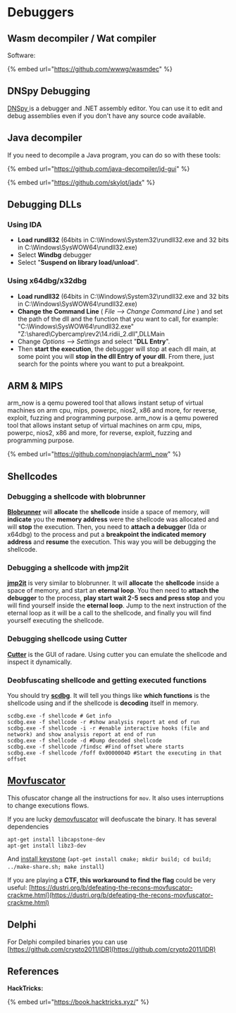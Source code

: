 # Debuggers

## Wasm decompiler / Wat compiler

Software:

{% embed url="https://github.com/wwwg/wasmdec" %}

## DNSpy Debugging

[DNSpy ](https://github.com/dnSpy/dnSpy)is a debugger and .NET assembly editor. You can use it to edit and debug assemblies even if you don't have any source code available. 

## Java decompiler

​If you need to decompile a Java program, you can do so with these tools:

{% embed url="https://github.com/java-decompiler/jd-gui" %}

{% embed url="https://github.com/skylot/jadx" %}

## Debugging DLLs

### Using IDA

* **Load rundll32** \(64bits in C:\Windows\System32\rundll32.exe and 32 bits in C:\Windows\SysWOW64\rundll32.exe\)
* Select **Windbg** debugger
* Select "**Suspend on library load/unload**".

### Using x64dbg/x32dbg

* **Load rundll32** \(64bits in C:\Windows\System32\rundll32.exe and 32 bits in C:\Windows\SysWOW64\rundll32.exe\)
* **Change the Command Line** \( _File --&gt; Change Command Line_ \) and set the path of the dll and the function that you want to call, for example: "C:\Windows\SysWOW64\rundll32.exe" "Z:\shared\Cybercamp\rev2\14.ridii\_2.dll",DLLMain
* Change _Options --&gt; Settings_ and select "**DLL Entry**".
* Then **start the execution**, the debugger will stop at each dll main, at some point you will **stop in the dll Entry of your dll**. From there, just search for the points where you want to put a breakpoint.

## ARM & MIPS

arm\_now is a qemu powered tool that allows instant setup of virtual machines on arm cpu, mips, powerpc, nios2, x86 and more, for reverse, exploit, fuzzing and programming purpose. arm\_now is a qemu powered tool that allows instant setup of virtual machines on arm cpu, mips, powerpc, nios2, x86 and more, for reverse, exploit, fuzzing and programming purpose.

{% embed url="https://github.com/nongiach/arm\_now" %}

## Shellcodes

### Debugging a shellcode with blobrunner

​[**Blobrunner**](https://github.com/OALabs/BlobRunner) will **allocate** the **shellcode** inside a space of memory, will **indicate** you the **memory address** were the shellcode was allocated and will **stop** the execution. Then, you need to **attach a debugger** \(Ida or x64dbg\) to the process and put a **breakpoint the indicated memory address** and **resume** the execution. This way you will be debugging the shellcode.

### Debugging a shellcode with jmp2it

**​**[**jmp2it**](https://github.com/adamkramer/jmp2it/releases/tag/v1.4) is very similar to blobrunner. It will **allocate** the **shellcode** inside a space of memory, and start an **eternal loop**. You then need to **attach the debugger** to the process, **play start wait 2-5 secs and press stop** and you will find yourself inside the **eternal loop**. Jump to the next instruction of the eternal loop as it will be a call to the shellcode, and finally you will find yourself executing the shellcode.

### Debugging shellcode using Cutter

**​**[**Cutter**](https://github.com/rizinorg/cutter/releases/tag/v1.12.0) is the GUI of radare. Using cutter you can emulate the shellcode and inspect it dynamically.

### Deobfuscating shellcode and getting executed functions

You should try [**scdbg**](http://sandsprite.com/blogs/index.php?uid=7&pid=152). It will tell you things like **which functions** is the shellcode using and if the shellcode is **decoding** itself in memory.

```text
scdbg.exe -f shellcode # Get info
scdbg.exe -f shellcode -r #show analysis report at end of run
scdbg.exe -f shellcode -i -r #enable interactive hooks (file and network) and show analysis report at end of run
scdbg.exe -f shellcode -d #Dump decoded shellcode
scdbg.exe -f shellcode /findsc #Find offset where starts
scdbg.exe -f shellcode /foff 0x0000004D #Start the executing in that offset
```

## [Movfuscator](https://github.com/xoreaxeaxeax/movfuscator)​

This ofuscator change all the instructions for `mov`. It also uses interruptions to change executions flows. 

If you are lucky [demovfuscator](https://github.com/kirschju/demovfuscator) will deofuscate the binary. It has several dependencies

```text
apt-get install libcapstone-dev
apt-get install libz3-dev
```

And [install keystone](https://github.com/keystone-engine/keystone/blob/master/docs/COMPILE-NIX.md) \(`apt-get install cmake; mkdir build; cd build; ../make-share.sh; make install`\)

If you are playing a **CTF, this workaround to find the flag** could be very useful: [https://dustri.org/b/defeating-the-recons-movfuscator-crackme.html](https://dustri.org/b/defeating-the-recons-movfuscator-crackme.html)

## Delphi

For Delphi compiled binaries you can use [https://github.com/crypto2011/IDR](https://github.com/crypto2011/IDR)

## **References**

**HackTricks:**

{% embed url="https://book.hacktricks.xyz/" %}

​

